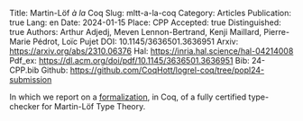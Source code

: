 Title: Martin-Löf <em>à la</em> Coq
Slug: mltt-a-la-coq
Category: Articles
Publication: true
Lang: en
Date: 2024-01-15
Place: CPP
Accepted: true
Distinguished: true
Authors: Arthur Adjedj, Meven Lennon-Bertrand, Kenji Maillard, Pierre-Marie Pédrot, Loïc Pujet
DOI: 10.1145/3636501.3636951
Arxiv: https://arxiv.org/abs/2310.06376
Hal: https://inria.hal.science/hal-04214008
Pdf_ex: https://dl.acm.org/doi/pdf/10.1145/3636501.3636951
Bib: 24-CPP.bib
Github: https://github.com/CoqHott/logrel-coq/tree/popl24-submission

In which we report on a [formalization](https://github.com/CoqHott/logrel-coq), in Coq, of a fully certified type-checker for Martin-Löf Type Theory.